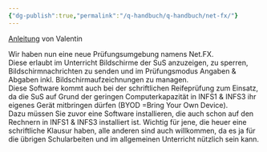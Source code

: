 ```yaml
---
{"dg-publish":true,"permalink":"/q-handbuch/q-handbuch/net-fx/"}
---
```


[Anleitung](https://docs.google.com/presentation/d/e/2PACX-1vQX_oeYVp9KGx1azknDUnOF7eXMyGb42xPwxUQ0Mh8wizc7A-iObCuzIBn5HnlG05rRK7cIvuIXoBiy/pub?start=false&loop=false&delayms=3000) von Valentin

Wir haben nun eine neue Prüfungsumgebung namens Net.FX.  
Diese erlaubt im Unterricht Bildschirme der SuS anzuzeigen, zu sperren, Bildschirmnachrichten zu senden und im Prüfungsmodus Angaben & Abgaben inkl. Bildschirmaufzeichnungen zu managen.  
Diese Software kommt auch bei der schriftlichen Reifeprüfung zum Einsatz, da die SuS auf Grund der geringen Computerkapazität in INFS1 & INFS3 ihr eigenes Gerät mitbringen dürfen (BYOD =Bring Your Own Device).  
Dazu müssen Sie zuvor eine Software installieren, die auch schon auf den Rechnern in INFS1 & INFS3 installiert ist.
Wichtig für jene, die heuer eine schriftliche Klausur haben, alle anderen sind auch willkommen, da es ja für die übrigen Schularbeiten und im allgemeinen Unterricht nützlich sein kann.
